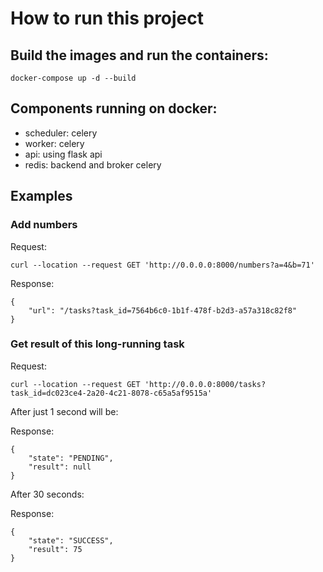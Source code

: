 # How to run this project

## Build the images and run the containers:

```
docker-compose up -d --build
```

## Components running on docker:
- scheduler: celery
- worker: celery
- api: using flask api
- redis: backend and broker celery 


## Examples

### Add numbers

Request:
```
curl --location --request GET 'http://0.0.0.0:8000/numbers?a=4&b=71'
```

Response:
```
{
    "url": "/tasks?task_id=7564b6c0-1b1f-478f-b2d3-a57a318c82f8"
}
```

### Get result of this long-running task

Request:
```
curl --location --request GET 'http://0.0.0.0:8000/tasks?task_id=dc023ce4-2a20-4c21-8078-c65a5af9515a'
```

After just 1 second will be:

Response:
```
{
    "state": "PENDING",
    "result": null
}
```

After 30 seconds:

Response:
```
{
    "state": "SUCCESS",
    "result": 75
}
```
